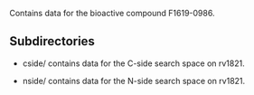 Contains data for the bioactive compound F1619-0986.

## Subdirectories

- cside/ contains data for the C-side search space on rv1821.

- nside/ contains data for the N-side search space on rv1821.

